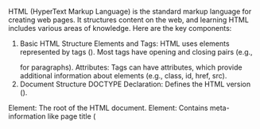 HTML (HyperText Markup Language) is the standard markup language for creating web pages. It structures content on the web, and learning HTML includes various areas of knowledge. Here are the key components:

1. Basic HTML Structure
Elements and Tags: HTML uses elements represented by tags (<tagname>). Most tags have opening and closing pairs (e.g., <p></p> for paragraphs).
Attributes: Tags can have attributes, which provide additional information about elements (e.g., class, id, href, src).
2. Document Structure
DOCTYPE Declaration: Defines the HTML version (<!DOCTYPE html>).
<html> Element: The root of the HTML document.
<head> Element: Contains meta-information like page title (<title>), character set (<meta charset="UTF-8">), and links to external resources (CSS, JavaScript).
<body> Element: Contains the visible content of the page (text, images, videos, etc.).
3. Text Content and Formatting
Headings: From <h1> (most important) to <h6> (least important).
Paragraphs: <p> for regular text blocks.
Text Formatting: Elements for bold (<strong>), italic (<em>), underline (<u>), line breaks (<br>), and others like superscript (<sup>) and subscript (<sub>).
4. Lists
Ordered Lists: <ol> for numbered lists.
Unordered Lists: <ul> for bullet lists.
List Items: <li> inside both <ol> and <ul> for individual list items.
5. Links and Navigation
Anchor Tag: <a> for hyperlinks, which are used for navigation between web pages. The href attribute specifies the URL of the link target.
Relative and Absolute URLs: Understanding the difference between local links and external URLs.
6. Images and Media
Image Tag: <img> for displaying images. The src attribute points to the image file, and alt provides alternative text for accessibility.
Audio/Video: <audio> and <video> elements for embedding media, with attributes like controls and autoplay.
7. Tables
Table Elements: <table> for creating tables.
Table Rows and Cells: <tr> for rows, <td> for data cells, and <th> for header cells.
Table Structure: Elements like <thead>, <tbody>, and <tfoot> to organize table sections.
8. Forms and Input Elements
Form Tag: <form> is used to collect user input. The action and method attributes specify where and how to send the form data.
Input Types: <input> for text fields, checkboxes, radio buttons, submit buttons, etc. Different types include text, password, email, number, date, file, etc.
Form Controls: Includes <select> for dropdowns, <textarea> for multi-line input, and <button> for interactive buttons.
9. Semantic HTML
Semantic Elements: HTML5 introduced semantic tags that better describe the content. Examples include:
<header>: Defines the header section.
<nav>: Defines navigation links.
<main>: Represents the main content.
<article>: Represents self-contained content.
<section>: Groups related content.
<footer>: Defines the footer section.
These elements improve accessibility and SEO by making the page structure clearer to search engines and screen readers.
10. Inline vs. Block-Level Elements
Block-Level Elements: Take up the full width available (e.g., <div>, <h1>, <p>).
Inline Elements: Take up only as much width as necessary (e.g., <span>, <a>, <img>).
11. Forms of Content Embedding
iframes: <iframe> is used to embed another HTML document within the current page, such as a video or map.
External Resources: Linking to external resources like CSS files (<link>), JavaScript files (<script>), and fonts (<link rel="stylesheet">).
12. Metadata and SEO
Meta Tags: <meta> provides metadata like keywords, description, and viewport settings for mobile responsiveness.
Title and Description: Setting the <title> and <meta description> is important for SEO, as they define what appears in search engine results.
13. Accessibility
ARIA (Accessible Rich Internet Applications): HTML can use ARIA attributes (e.g., aria-label, role) to enhance accessibility for screen readers.
Alt Text: Using descriptive alt attributes for images to assist visually impaired users.
Labeling Forms: Associating <label> elements with form inputs to improve usability.
14. HTML Entities
Special characters in HTML need to be represented by HTML entities (e.g., &lt; for <, &amp; for &, and &copy; for ©).
15. HTML5 APIs and Integrations
HTML5 introduced APIs that allow integrating various features:
Geolocation API: For accessing the user's location.
Local Storage API: For storing data in the browser.
Canvas: For rendering 2D shapes and images.
Drag and Drop API: For interactive interfaces.
Web Workers: For background tasks.
16. HTML Validation and Best Practices
Ensuring code follows proper structure and avoiding deprecated tags.
Using validators (like the W3C HTML validator) to check for errors.
Writing clean, well-structured, and semantically meaningful HTML for better maintenance, performance, and accessibility.
17. HTML Imports and Modularity
The ability to import other HTML files or components into the current document (though now superseded by JavaScript-based methods like Web Components).
Understanding and mastering these aspects of HTML is fundamental for creating structured, accessible, and functional web pages.